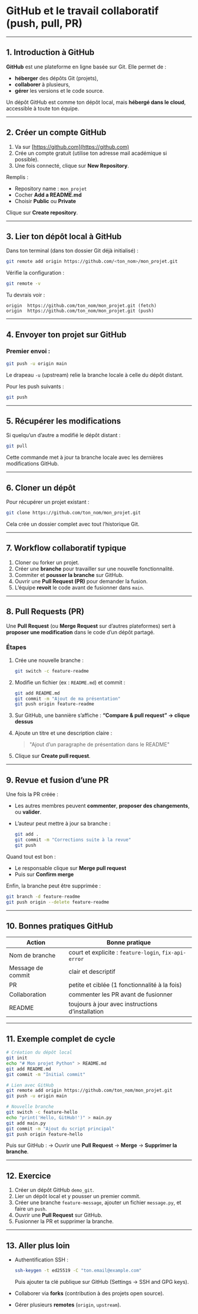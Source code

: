 # **GitHub et le travail collaboratif (push, pull, PR)**

---

## **1. Introduction à GitHub**

**GitHub** est une plateforme en ligne basée sur Git.
Elle permet de :

* **héberger** des dépôts Git (projets),
* **collaborer** à plusieurs,
* **gérer** les versions et le code source.

Un dépôt GitHub est comme ton dépôt local,
mais **hébergé dans le cloud**, accessible à toute ton équipe.

---

## **2. Créer un compte GitHub**

1. Va sur [https://github.com](https://github.com)
2. Crée un compte gratuit (utilise ton adresse mail académique si possible).
3. Une fois connecté, clique sur **New Repository**.

Remplis :

* Repository name : `mon_projet`
* Cocher **Add a README.md**
* Choisir **Public** ou **Private**

Clique sur **Create repository**.

---

## **3. Lier ton dépôt local à GitHub**

Dans ton terminal (dans ton dossier Git déjà initialisé) :

```bash
git remote add origin https://github.com/<ton_nom>/mon_projet.git
```

Vérifie la configuration :

```bash
git remote -v
```

Tu devrais voir :

```
origin  https://github.com/ton_nom/mon_projet.git (fetch)
origin  https://github.com/ton_nom/mon_projet.git (push)
```

---

## **4. Envoyer ton projet sur GitHub**

### **Premier envoi :**

```bash
git push -u origin main
```

Le drapeau `-u` (upstream) relie la branche locale à celle du dépôt distant.

Pour les push suivants :

```bash
git push
```

---

## **5. Récupérer les modifications**

Si quelqu’un d’autre a modifié le dépôt distant :

```bash
git pull
```

Cette commande met à jour ta branche locale avec les dernières modifications GitHub.

---

## **6. Cloner un dépôt**

Pour récupérer un projet existant :

```bash
git clone https://github.com/ton_nom/mon_projet.git
```

Cela crée un dossier complet avec tout l’historique Git.

---

## **7. Workflow collaboratif typique**

1. Cloner ou forker un projet.
2. Créer une **branche** pour travailler sur une nouvelle fonctionnalité.
3. Commiter et **pousser la branche** sur GitHub.
4. Ouvrir une **Pull Request (PR)** pour demander la fusion.
5. L’équipe **revoit** le code avant de fusionner dans `main`.

---

## **8. Pull Requests (PR)**

Une **Pull Request** (ou **Merge Request** sur d’autres plateformes)
sert à **proposer une modification** dans le code d’un dépôt partagé.

### **Étapes**

1. Crée une nouvelle branche :

   ```bash
   git switch -c feature-readme
   ```
2. Modifie un fichier (ex : `README.md`) et commit :

   ```bash
   git add README.md
   git commit -m "Ajout de ma présentation"
   git push origin feature-readme
   ```
3. Sur GitHub, une bannière s’affiche :
   **“Compare & pull request” → clique dessus**
4. Ajoute un titre et une description claire :

   > "Ajout d’un paragraphe de présentation dans le README"
5. Clique sur **Create pull request**.

---

## **9. Revue et fusion d’une PR**

Une fois la PR créée :

* Les autres membres peuvent **commenter**, **proposer des changements**, ou **valider**.
* L’auteur peut mettre à jour sa branche :

  ```bash
  git add .
  git commit -m "Corrections suite à la revue"
  git push
  ```

Quand tout est bon :

* Le responsable clique sur **Merge pull request**
* Puis sur **Confirm merge**

Enfin, la branche peut être supprimée :

```bash
git branch -d feature-readme
git push origin --delete feature-readme
```

---

## **10. Bonnes pratiques GitHub**

| Action            | Bonne pratique                                        |
| ----------------- | ----------------------------------------------------- |
| Nom de branche    | court et explicite : `feature-login`, `fix-api-error` |
| Message de commit | clair et descriptif                                   |
| PR                | petite et ciblée (1 fonctionnalité à la fois)         |
| Collaboration     | commenter les PR avant de fusionner                   |
| README            | toujours à jour avec instructions d’installation      |

---

## **11. Exemple complet de cycle**

```bash
# Création du dépôt local
git init
echo "# Mon projet Python" > README.md
git add README.md
git commit -m "Initial commit"

# Lien avec GitHub
git remote add origin https://github.com/ton_nom/mon_projet.git
git push -u origin main

# Nouvelle branche
git switch -c feature-hello
echo "print('Hello, GitHub!')" > main.py
git add main.py
git commit -m "Ajout du script principal"
git push origin feature-hello
```

Puis sur GitHub :
→ Ouvrir une **Pull Request** → **Merge** → **Supprimer la branche**.

---

## **12. Exercice**

1. Créer un dépôt GitHub `demo_git`.
2. Lier un dépôt local et y pousser un premier commit.
3. Créer une branche `feature-message`, ajouter un fichier `message.py`, et faire un `push`.
4. Ouvrir une **Pull Request** sur GitHub.
5. Fusionner la PR et supprimer la branche.

---

## **13. Aller plus loin**

* Authentification SSH :

  ```bash
  ssh-keygen -t ed25519 -C "ton.email@example.com"
  ```

  Puis ajouter ta clé publique sur GitHub (Settings → SSH and GPG keys).

* Collaborer via **forks** (contribution à des projets open source).

* Gérer plusieurs **remotes** (`origin`, `upstream`).
